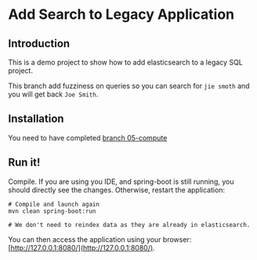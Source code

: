 Add Search to Legacy Application
================================

Introduction
------------

This is a demo project to show how to add elasticsearch to a legacy SQL project.

This branch add fuzziness on queries so you can search for `jie smoth` and you will get back `Joe Smith`.

Installation
------------

You need to have completed [branch 05-compute](https://github.com/dadoonet/legacy-search/tree/05-compute)

Run it!
-------

Compile. If you are using you IDE, and spring-boot is still running, 
you should directly see the changes. Otherwise, restart the application:

```
# Compile and launch again
mvn clean spring-boot:run

# We don't need to reindex data as they are already in elasticsearch.
```

You can then access the application using your browser: [http://127.0.0.1:8080/](http://127.0.0.1:8080/).

